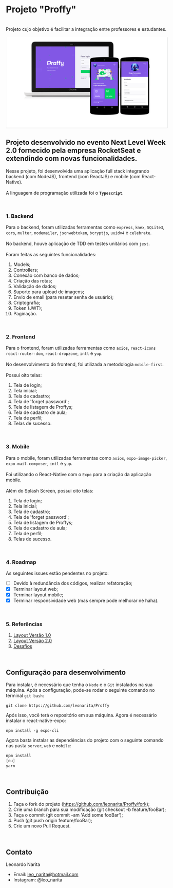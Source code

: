 # Projeto "Proffy"

<br>
Projeto cujo objetivo é facilitar a integração entre professores e estudantes.
<br>
<br>
<img src="/.github/photo.png">
<br>

## Projeto desenvolvido no evento Next Level Week 2.0 fornecido pela empresa RocketSeat e extendindo com novas funcionalidades.

Nesse projeto, foi desenvolvida uma aplicação full stack integrando backend (com NodeJS), frontend (com ReactJS) e mobile (com React-Native). 
<br>
<br>
A linguagem de programação utilizada foi o **`Typescript`**.

<br>

### 1. Backend

Para o backend, foram utilizadas ferramentas como `express`, `knex`, `SQLite3`, `cors`, `multer`, `nodemailer`, `jsonwebtoken`, `bcryptjs`, `uuidv4` e `celebrate`. 
<br>
<br>
No backend, houve aplicação de TDD em testes unitários com `jest`.
<br>
<br>
Foram feitas as seguintes funcionalidades:
  01. Models;
  02. Controllers;
  03. Conexão com banco de dados;
  04. Criação das rotas;
  05. Validação de dados; 
  06. Suporte para upload de imagens;
  07. Envio de email (para resetar senha de usuário);
  08. Criptografia;
  09. Token (JWT);
  10. Paginação.

<br>

### 2. Frontend

Para o frontend, foram utilizadas ferramentas como `axios`, `react-icons` `react-router-dom`, `react-dropzone`, `intl` e `yup`. 
<br>
<br>
No desenvolvimento do frontend, foi utilizada a metodologia `mobile-first`.
<br>
<br>
Possui oito telas: 
  1. Tela de login;
  2. Tela inicial;
  3. Tela de cadastro;
  4. Tela de 'forget password';
  5. Tela de listagem de Proffys;
  6. Tela de cadastro de aula;
  7. Tela de perfil;
  8. Telas de sucesso.

<br>

### 3. Mobile

Para o mobile, foram utilizadas ferramentas como `axios`, `expo-image-picker`, `expo-mail-composer`, `intl` e `yup`. 
<br>
<br>
Foi utilizando o React-Native com o `Expo` para a criação da aplicação mobile.
<br>
<br>
Além do Splash Screen, possui oito telas: 
  1. Tela de login;
  2. Tela inicial;
  3. Tela de cadastro;
  4. Tela de 'forget password';
  5. Tela de listagem de Proffys;
  6. Tela de cadastro de aula;
  7. Tela de perfil;
  8. Telas de sucesso.
  
<br>

### 4. Roadmap

As seguintes issues estão pendentes no projeto: 

- [ ] Devido à redundância dos códigos, realizar refatoração;
- [x] Terminar layout web;
- [x] Terminar layout mobile;
- [x] Terminar responsividade web (mas sempre pode melhorar né haha).

<br>

### 5. Referências

1. [Layout Versão 1.0](https://www.notion.so/Layout-Proffy-3d5f45f54ec54ef9b2103565b7cce4e1)
2. [Layout Versão 2.0](https://www.notion.so/Layout-dos-desafios-Proffy-b65b509655194c02b3b4c9d4c74b78b4)
3. [Desafios](https://www.notion.so/Vers-o-2-0-Proffy-eefca1b981694cd0a895613bc6235970)

<br>

## Configuração para desenvolvimento

Para instalar, é necessário que tenha o `Node` e o `Git` instalados na sua máquina. Após a configuração, pode-se rodar o seguinte comando no terminal `git bash`:

```
git clone https://github.com/leonarita/Proffy
```

Após isso, você terá o repositório em sua máquina. Agora é necessário instalar o react-native-expo:

```
npm install -g expo-cli
```

Agora basta instalar as dependências do projeto com o seguinte comando nas pasta `server`, `web` e `mobile`:

```
npm install         
[ou]        
yarn
```

<br>

## Contribuição

1. Faça o fork do projeto (https://github.com/leonarita/Proffy/fork);
2. Crie uma branch para sua modificação (git checkout -b feature/fooBar);
3. Faça o commit (git commit -am 'Add some fooBar');
4. Push (git push origin feature/fooBar);
5. Crie um novo Pull Request.

<br>

## Contato

Leonardo Narita 
- Email: leo_narita@hotmail.com
- Instagram: @leo_narita


<!--
- socket.io, socket.io-client
- mongoose, mongoose-paginate
- typeorm, date-fns
- react-native-maps, expo-location
- Styled-Components
- Prettier, ESLint, EditorConfig
-->


